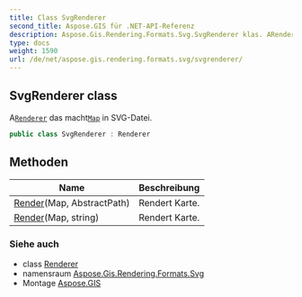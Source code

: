 ```yaml
---
title: Class SvgRenderer
second_title: Aspose.GIS für .NET-API-Referenz
description: Aspose.Gis.Rendering.Formats.Svg.SvgRenderer klas. ARenderer das machtMap in SVGDatei.
type: docs
weight: 1590
url: /de/net/aspose.gis.rendering.formats.svg/svgrenderer/
---
```

## SvgRenderer class

A[`Renderer`](../../aspose.gis.rendering/renderer/) das macht[`Map`](../../aspose.gis.rendering/map/) in SVG-Datei.

```csharp
public class SvgRenderer : Renderer
```

## Methoden

| Name | Beschreibung |
| --- | --- |
| [Render](../../aspose.gis.rendering/renderer/render/)(Map, AbstractPath) | Rendert Karte. |
| [Render](../../aspose.gis.rendering/renderer/render/)(Map, string) | Rendert Karte. |

### Siehe auch

* class [Renderer](../../aspose.gis.rendering/renderer/)
* namensraum [Aspose.Gis.Rendering.Formats.Svg](../../aspose.gis.rendering.formats.svg/)
* Montage [Aspose.GIS](../../)


